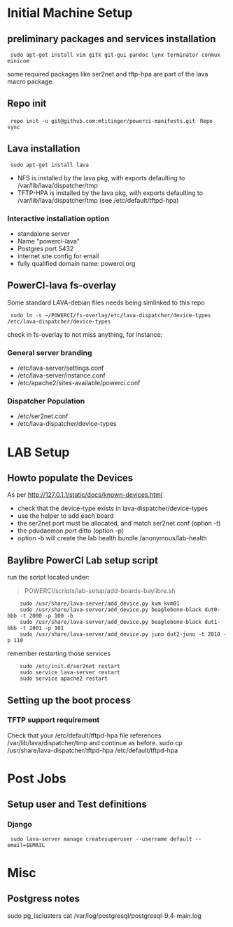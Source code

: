 # Initial Machine Setup #

## preliminary packages and services installation ##

` sudo apt-get install vim gitk git-gui pandoc lynx terminator conmux minicom`

some required packages like ser2net and tftp-hpa are part of
the lava macro package.

## Repo init ##

` repo init -u git@github.com:mtitinger/powerci-manifests.git`
` Repo sync`

## Lava installation ##

` sudo apt-get install lava`

 * NFS          is installed by the lava pkg, with exports defaulting to /var/lib/lava/dispatcher/tmp
 * TFTP-HPA     is installed by the lava pkg, with exports defaulting to /var/lib/lava/dispatcher/tmp
(see /etc/default/tftpd-hpa)

### Interactive installation option ###
 * standalone server
 * Name "powerci-lava"
 * Postgres port 5432
 * internet site config for email
 * fully qualified domain name: powerci.org

## PowerCI-lava fs-overlay ##

Some standard LAVA-debian files needs being simlinked to this repo

` sudo ln -s ~/POWERCI/fs-overlay/etc/lava-dispatcher/device-types /etc/lava-dispatcher/device-types`

check in fs-overlay to not miss anything, for instance:

### General server branding ###

 * /etc/lava-server/settings.conf
 * /etc/lava-server/instance.conf
 * /etc/apache2/sites-available/powerci.conf

### Dispatcher Population ###

 * /etc/ser2net.conf
 * /etc/lava-dispatcher/device-types

# LAB Setup #

## Howto populate the Devices ##

As per <http://127.0.1.1/static/docs/known-devices.html>

  * check that the device-type exists in lava-dispatcher/device-types
  * use the helper to add each board
  * the ser2net port must be allocated, and match ser2net.conf (option -t)
  * the pdudaemon port ditto (option -p)
  * option -b will create the lab health bundle /anonymous/lab-health

## Baylibre PowerCI Lab setup script ##

run the script located under:

> POWERCI/scripts/lab-setup/add-boards-baylibre.sh

```
	sudo /usr/share/lava-server/add_device.py kvm kvm01
	sudo /usr/share/lava-server/add_device.py beaglebone-black dut0-bbb -t 2000 -p 100 -b
	sudo /usr/share/lava-server/add_device.py beaglebone-black dut1-bbb -t 2001 -p 101
	sudo /usr/share/lava-server/add_device.py juno dut2-juno -t 2010 -p 110
```

remember restarting those services

```
	sudo /etc/init.d/ser2net restart
	sudo service lava-server restart
	sudo service apache2 restart
```

## Setting up the boot process ##

### TFTP support requirement ###

Check that your /etc/default/tftpd-hpa file references /var/lib/lava/dispatcher/tmp and continue as before.
sudo cp /usr/share/lava-dispatcher/tftpd-hpa /etc/default/tftpd-hpa


# Post Jobs #

## Setup user and Test definitions ##

### Django ###

` sudo lava-server manage createsuperuser --username default --email=$EMAIL`

# Misc #

## Postgress notes ##

sudo pg_lsclusters
cat /var/log/postgresql/postgresql-9.4-main.log
